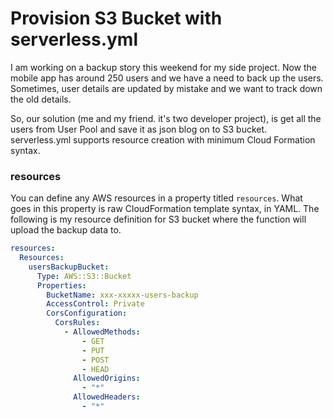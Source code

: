 # Provision S3 Bucket with serverless.yml

I am working on a backup story this weekend for my side project. Now the mobile app has around 250 users and we have a need to back up the users. Sometimes, user details are updated by mistake and we want to track down the old details. 

So, our solution \(me and my friend. it's two developer project\), is get all the users from User Pool and save it as json blog on to S3 bucket. serverless.yml supports resource creation with minimum Cloud Formation syntax.

### resources

You can define any AWS resources in a property titled `resources`. What goes in this property is raw CloudFormation template syntax, in YAML. The following is my resource definition for S3 bucket where the function will upload the backup data to.

```yaml
resources:
  Resources:
    usersBackupBucket:
      Type: AWS::S3::Bucket
      Properties:
        BucketName: xxx-xxxxx-users-backup
        AccessControl: Private
        CorsConfiguration:
          CorsRules:
            - AllowedMethods:
                - GET
                - PUT
                - POST
                - HEAD
              AllowedOrigins:
                - "*"
              AllowedHeaders:
                - "*"
```

